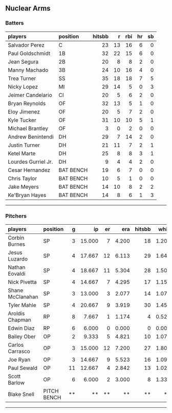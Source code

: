 ## Nuclear Arms

### Batters

 
|players             |position  | hitsbb|  r| rbi| hr| sb| 
|:-------------------|:---------|------:|--:|---:|--:|--:| 
|Salvador Perez      |C         |     23| 13|  16|  6|  0| 
|Paul Goldschmidt    |1B        |     32| 22|  15|  6|  0| 
|Jean Segura         |2B        |     20|  8|   8|  2|  0| 
|Manny Machado       |3B        |     24| 10|  16|  4|  0| 
|Trea Turner         |SS        |     35| 18|  18|  7|  5| 
|Nicky Lopez         |MI        |     29| 14|   5|  0|  3| 
|Jeimer Candelario   |CI        |     20|  5|   6|  2|  0| 
|Bryan Reynolds      |OF        |     32| 13|   5|  1|  0| 
|Eloy Jimenez        |OF        |     20|  5|   7|  2|  0| 
|Kyle Tucker         |OF        |     31| 10|  10|  5|  1| 
|Michael Brantley    |OF        |      3|  0|   2|  0|  0| 
|Andrew Benintendi   |DH        |     29|  7|  14|  2|  0| 
|Justin Turner       |DH        |     21| 11|   7|  2|  1| 
|Ketel Marte         |DH        |     25|  8|   8|  3|  1| 
|Lourdes Gurriel Jr. |DH        |      9|  4|   4|  2|  0| 
|Cesar Hernandez     |BAT BENCH |     19|  6|   7|  0|  0| 
|Chris Taylor        |BAT BENCH |     10|  5|   1|  0|  0| 
|Jake Meyers         |BAT BENCH |     14| 10|   8|  2|  2| 
|Ke'Bryan Hayes      |BAT BENCH |     14|  8|   6|  1|  3| 


* * *

### Pitchers

 
|players          |position    |  g|     ip| er|   era| hitsbb|  whip| so|  w| sv| 
|:----------------|:-----------|--:|------:|--:|-----:|------:|-----:|--:|--:|--:| 
|Corbin Burnes    |SP          |  3| 15.000|  7| 4.200|     18| 1.200| 24|  1|  0| 
|Jesus Luzardo    |SP          |  4| 17.667| 12| 6.113|     29| 1.642| 19|  1|  0| 
|Nathan Eovaldi   |SP          |  4| 18.667| 11| 5.304|     28| 1.500| 24|  1|  0| 
|Nick Pivetta     |SP          |  4| 14.667|  7| 4.295|     17| 1.159| 19|  0|  1| 
|Shane McClanahan |SP          |  3| 13.000|  3| 2.077|     14| 1.077| 13|  1|  0| 
|Tyler Mahle      |SP          |  4| 20.667|  9| 3.919|     30| 1.452| 22|  2|  0| 
|Aroldis Chapman  |RP          |  8|  7.667|  1| 1.174|      4| 0.522| 14|  1|  4| 
|Edwin Diaz       |RP          |  6|  6.000|  0| 0.000|      0| 0.000|  7|  0|  3| 
|Bailey Ober      |OP          |  2|  9.333|  5| 4.821|     10| 1.071|  9|  1|  0| 
|Carlos Carrasco  |OP          |  3| 15.000| 12| 7.200|     27| 1.800| 13|  0|  0| 
|Joe Ryan         |OP          |  3| 14.667|  9| 5.523|     16| 1.091| 21|  1|  0| 
|Paul Sewald      |OP          | 11| 12.667|  4| 2.842|     13| 1.026| 18|  1|  3| 
|Scott Barlow     |OP          |  6|  6.000|  2| 3.000|      8| 1.333|  7|  0|  4| 
|Blake Snell      |PITCH BENCH | **|     **| **|    **|     **|    **| **| **| **| 


* * *


